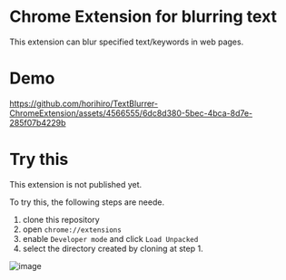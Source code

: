 # Chrome Extension for blurring text 
This extension can blur specified text/keywords in web pages.

# Demo
https://github.com/horihiro/TextBlurrer-ChromeExtension/assets/4566555/6dc8d380-5bec-4bca-8d7e-285f07b4229b

# Try this
This extension is not published yet.

To try this, the following steps are neede.

1. clone this repository
1. open `chrome://extensions`
1. enable `Developer mode` and click `Load Unpacked`
1. select the directory created by cloning at step 1.

![image](https://github.com/horihiro/TextBlurrer-ChromeExtension/assets/4566555/0656fd3d-41da-4f97-a614-da232a3d700d)
